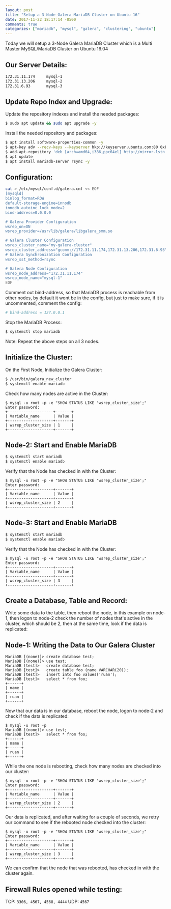 ```yaml
---
layout: post
title: "Setup a 3 Node Galera MariaDB Cluster on Ubuntu 16"
date: 2017-11-22 18:17:14 -0500
comments: true
categories: ["mariadb", "mysql", "galera", "clustering", "ubuntu"]
---
```


Today we will setup a 3-Node Galera MariaDB Cluster which is a Multi Master MySQL/MariaDB Cluster on Ubuntu 16.04

## Our Server Details:

```bash
172.31.11.174     mysql-1
172.31.13.206     mysql-2
172.31.6.93       mysql-3
```

## Update Repo Index and Upgrade:

Update the repository indexes and install the needed packages:

```bash
$ sudo apt update && sudo apt upgrade -y
```

Install the needed repository and packages:

```bash
$ apt install software-properties-common -y
$ apt-key adv --recv-keys --keyserver hkp://keyserver.ubuntu.com:80 0xF1656F24C74CD1D8
$ add-apt-repository 'deb [arch=amd64,i386,ppc64el] http://mirror.lstn.net/mariadb/repo/10.1/ubuntu xenial main'
$ apt update
$ apt install mariadb-server rsync -y
```

## Configuration:

```bash
cat > /etc/mysql/conf.d/galera.cnf << EOF
[mysqld]
binlog_format=ROW
default-storage-engine=innodb
innodb_autoinc_lock_mode=2
bind-address=0.0.0.0

# Galera Provider Configuration
wsrep_on=ON
wsrep_provider=/usr/lib/galera/libgalera_smm.so

# Galera Cluster Configuration
wsrep_cluster_name="my-galera-cluster"
wsrep_cluster_address="gcomm://172.31.11.174,172.31.13.206,172.31.6.93"
# Galera Synchronization Configuration
wsrep_sst_method=rsync

# Galera Node Configuration
wsrep_node_address="172.31.11.174"
wsrep_node_name="mysql-1"
EOF
```

Comment out bind-address, so that MariaDB process is reachable from other nodes, by default it wont be in the config, but just to make sure, if it is uncommented, comment the config:

```bash /etc/mysql/my.cnf
# bind-address = 127.0.0.1
```

Stop the MariaDB Process:

```bash
$ systemctl stop mariadb
```

Note: Repeat the above steps on all 3 nodes.

## Initialize the Cluster:

On the First Node, Initialize the Galera Cluster:

```bash
$ /usr/bin/galera_new_cluster
$ systemctl enable mariadb
```

Check how many nodes are active in the Cluster:

```mysql
$ mysql -u root -p -e "SHOW STATUS LIKE 'wsrep_cluster_size';"
Enter password:
+--------------------+-------+
| Variable_name      | Value |
+--------------------+-------+
| wsrep_cluster_size | 1     |
+--------------------+-------+
```

## Node-2: Start and Enable MariaDB

```bash
$ systemctl start mariadb
$ systemctl enable mariadb
```

Verify that the Node has checked in with the Cluster:

```mysql
$ mysql -u root -p -e "SHOW STATUS LIKE 'wsrep_cluster_size';"
Enter password:
+--------------------+-------+
| Variable_name      | Value |
+--------------------+-------+
| wsrep_cluster_size | 2     |
+--------------------+-------+
```

## Node-3: Start and Enable MariaDB

```bash
$ systemctl start mariadb
$ systemctl enable mariadb
```

Verify that the Node has checked in with the Cluster:

```mysql
$ mysql -u root -p -e "SHOW STATUS LIKE 'wsrep_cluster_size';"
Enter password:
+--------------------+-------+
| Variable_name      | Value |
+--------------------+-------+
| wsrep_cluster_size | 3     |
+--------------------+-------+
```

## Create a Database, Table and Record:

Write some data to the table, then reboot the node, in this example on node-1, then logon to node-2 check the number of nodes that's active in the cluster, which should be 2, then at the same time, look if the data is replicated:

## Node-1: Writing the Data to Our Galera Cluster

```mysql
MariaDB [(none)]> create database test;
MariaDB [(none)]> use test;
MariaDB [test]>   create database test;
MariaDB [test]>   create table foo (name VARCHAR(20));
MariaDB [test]>   insert into foo values('ruan');
MariaDB [test]>   select * from foo;
+------+
| name |
+------+
| ruan |
+------+
```

Now that our data is in our database, reboot the node, logon to node-2 and check if the data is replicated:

```mysql
$ mysql -u root -p
MariaDB [(none)]> use test;
MariaDB [test]>   select * from foo;
+------+
| name |
+------+
| ruan |
+------+
```

While the one node is rebooting, check how many nodes are checked into our cluster:

```mysql
$ mysql -u root -p -e "SHOW STATUS LIKE 'wsrep_cluster_size';"
Enter password:
+--------------------+-------+
| Variable_name      | Value |
+--------------------+-------+
| wsrep_cluster_size | 2     |
+--------------------+-------+
```

Our data is replicated, and after waiting for a couple of seconds, we retry our command to see if the rebooted node checked into the cluster:

```mysql
$ mysql -u root -p -e "SHOW STATUS LIKE 'wsrep_cluster_size';"
Enter password:
+--------------------+-------+
| Variable_name      | Value |
+--------------------+-------+
| wsrep_cluster_size | 3     |
+--------------------+-------+
```

We can confirm that the node that was rebooted, has checked in with the cluster again.

## Firewall Rules opened while testing:

TCP: `3306, 4567, 4568, 4444`
UDP: `4567`


